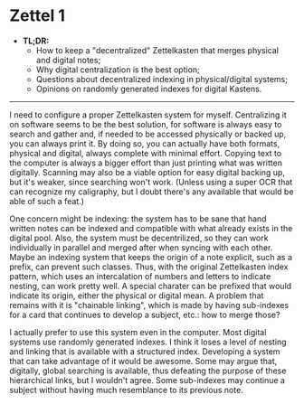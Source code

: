 # Zettel 1

+ **TL;DR:**
  + How to keep a "decentralized" Zettelkasten that merges physical and digital
      notes;
  + Why digital centralization is the best option;
  + Questions about decentralized indexing in physical/digital systems;
  + Opinions on randomly generated indexes for digital Kastens.

--- 

I need to configure a proper Zettelkasten system for myself. Centralizing it on
software seems to be the best solution, for software is always easy to search
and gather and, if needed to be accessed physically or backed up, you can always
print it. By doing so, you can actually have both formats, physical and digital,
always complete with minimal effort. Copying text to the computer is always a
bigger effort than just printing what was written digitally. Scanning may also
be a viable option for easy digital backing up, but it's weaker, since searching
won't work. (Unless using a super OCR that can recognize my caligraphy, but I
doubt there's any available that would be able of such a feat.)

One concern might be indexing: the system has to be sane that hand written notes
can be indexed and compatible with what already exists in the digital pool.
Also, the system must be decentrilized, so they can work individually in
parallel and merged after when syncing with each other. Maybe an indexing system
that keeps the origin of a note explicit, such as a prefix, can prevent such
classes. Thus, with the original Zettelkasten index pattern, which uses an
intercalation of numbers and letters to indicate nesting, can work pretty well.
A special charater can be prefixed that would indicate its origin, either the
physical or digital mean. A problem that remains with it is "chainable linking",
which is made by having sub-indexes for a card that continues to develop a
subject, etc.: how to merge those?

I actually prefer to use this system even in the computer. Most digital systems
use randomly generated indexes. I think it loses a level of nesting and linking
that is available with a structured index. Developing a system that can take
advantage of it would be awesome. Some may argue that, digitally, global
searching is available, thus defeating the purpose of these hierarchical links,
but I wouldn't agree. Some sub-indexes may continue a subject without having
much resemblance to its previous note.
